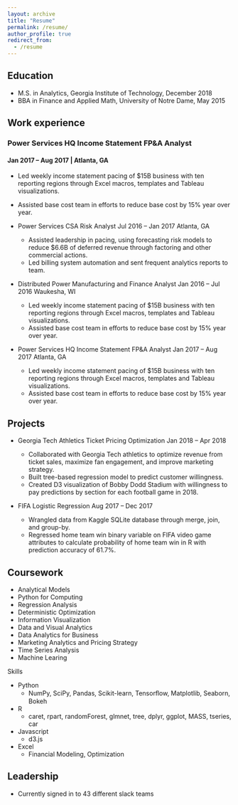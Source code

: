 ```yaml
---
layout: archive
title: "Resume"
permalink: /resume/
author_profile: true
redirect_from:
  - /resume
---
```



## Education
* M.S. in Analytics, Georgia Institute of Technology, December 2018
* BBA in Finance and Applied Math, University of Notre Dame, May 2015

## Work experience
### Power Services HQ Income Statement FP&A Analyst 
#### Jan 2017 – Aug 2017 | Atlanta, GA
  * Led weekly income statement pacing of $15B business with ten reporting regions through Excel macros, templates and Tableau    visualizations.
  * Assisted base cost team in efforts to reduce base cost by 15% year over year.

* Power Services CSA Risk Analyst Jul 2016 – Jan 2017 Atlanta, GA
  * Assisted leadership in pacing, using forecasting risk models to reduce $6.6B of deferred revenue through factoring and other commercial actions.
  * Led billing system automation and sent frequent analytics reports to team.
  
* Distributed Power Manufacturing and Finance Analyst Jan 2016 – Jul 2016 Waukesha, WI
  * Led weekly income statement pacing of $15B business with ten reporting regions through Excel macros, templates and Tableau    visualizations.
  * Assisted base cost team in efforts to reduce base cost by 15% year over year.
  
* Power Services HQ Income Statement FP&A Analyst Jan 2017 – Aug 2017 Atlanta, GA
  * Led weekly income statement pacing of $15B business with ten reporting regions through Excel macros, templates and Tableau    visualizations.
  * Assisted base cost team in efforts to reduce base cost by 15% year over year.
  
## Projects
* Georgia Tech Athletics Ticket Pricing Optimization Jan 2018 – Apr 2018
  * Collaborated with Georgia Tech athletics to optimize revenue from ticket sales, maximize fan engagement, and improve marketing strategy.
  * Built tree-based regression model to predict customer willingness.
  * Created D3 visualization of Bobby Dodd Stadium with willingness to pay predictions by section for each football game in 2018.

* FIFA Logistic Regression Aug 2017 – Dec 2017
  * Wrangled data from Kaggle SQLite database through merge, join, and group-by.
  * Regressed home team win binary variable on FIFA video game attributes to calculate probability of home team win in R with prediction accuracy of 61.7%.
  
## Coursework
* Analytical Models
* Python for Computing
* Regression Analysis
* Deterministic Optimization
* Information Visualization
* Data and Visual Analytics
* Data Analytics for Business
* Marketing Analytics and Pricing Strategy
* Time Series Analysis
* Machine Learing

Skills
* Python
  * NumPy, SciPy, Pandas, Scikit-learn, Tensorﬂow, Matplotlib, Seaborn, Bokeh 
* R
  * caret, rpart, randomForest, glmnet, tree, dplyr, ggplot, MASS, tseries, car
* Javascript
  * d3.js
* Excel
  * Financial Modeling, Optimization
  
## Leadership
* Currently signed in to 43 different slack teams


